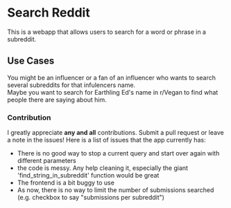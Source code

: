 # Search Reddit
This is a webapp that allows users to search for a word or phrase in a subreddit.  
## Use Cases
You might be an influencer or a fan of an influencer who wants to search several subreddits for that infulencers name.  
Maybe you want to search for Earthling Ed's name in r/Vegan to find what people there are saying about him.  
### Contribution
I greatly appreciate **any and all** contributions.  Submit a pull request or leave a note in the issues!  Here is a list of issues that the app currently has:  
* There is no good way to stop a current query and start over again with different parameters
* the code is messy.  Any help cleaning it, especially the giant 'find_string_in_subreddit' function would be great
* The frontend is a bit buggy to use
* As now, there is no way to limit the number of submissions searched (e.g. checkbox to say "submissions per subreddit")
